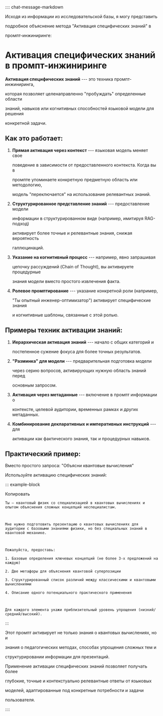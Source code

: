 :::: chat-message-markdown
Исходя из информации из исследовательской базы, я могу представить
подробное объяснение метода \"Активация специфических знаний\" в
промпт-инжиниринге:

# Активация специфических знаний в промпт-инжиниринге

**Активация специфических знаний** --- это техника промпт-инжиниринга,
которая позволяет целенаправленно \"пробуждать\" определенные области
знаний, навыков или когнитивных способностей языковой модели для решения
конкретной задачи.

## Как это работает:

1.  **Прямая активация через контекст** --- языковая модель меняет свое
    поведение в зависимости от предоставленного контекста. Когда вы в
    промпте упоминаете конкретную предметную область или методологию,
    модель \"переключается\" на использование релевантных знаний.

2.  **Структурированное представление знаний** --- предоставление модели
    информации в структурированном виде (например, имитируя RAG-подход)
    активирует более точные и релевантные знания, снижая вероятность
    галлюцинаций.

3.  **Указание на когнитивный процесс** --- например, явно запрашивая
    цепочку рассуждений (Chain of Thought), вы активируете процедурные
    знания модели вместо простого извлечения факта.

4.  **Ролевое промптирование** --- указание конкретной роли (например,
    \"Ты опытный инженер-оптимизатор\") активирует специфические знания
    и когнитивные шаблоны, связанные с этой ролью.

## Примеры техник активации знаний:

1.  **Иерархическая активация знаний** --- начало с общих категорий и
    постепенное сужение фокуса для более точных результатов.

2.  **\"Разминка\" для модели** --- предварительная подготовка модели
    через серию вопросов, активирующих нужную область знаний перед
    основным запросом.

3.  **Активация через метаданные** --- включение в промпт информации о
    контексте, целевой аудитории, временных рамках и других метаданных.

4.  **Комбинирование декларативных и императивных инструкций** --- для
    активации как фактического знания, так и процедурных навыков.

## Практический пример:

Вместо простого запроса: \"Объясни квантовые вычисления\"

Используйте активацию специфических знаний:

::: example-block
Копировать

    Ты — квантовый физик со специализацией в квантовых вычислениях и опытом объяснения сложных концепций неспециалистам.

    Мне нужно подготовить презентацию о квантовых вычислениях для аудитории с базовыми знаниями физики, но без специальных знаний в квантовой механике.

    Пожалуйста, предоставь:
    1. Базовые определения ключевых концепций (не более 3-х предложений на каждую)
    2. Две метафоры для объяснения квантовой суперпозиции
    3. Структурированный список различий между классическими и квантовыми вычислениями
    4. Описание одного потенциального практического применения

    Для каждого элемента укажи приблизительный уровень упрощения (низкий/средний/высокий).
:::

Этот промпт активирует не только знания о квантовых вычислениях, но и
знания о педагогических методах, способах упрощения сложных тем и
структурировании информации для презентаций.

Применение активации специфических знаний позволяет получать более
глубокие, точные и контекстуально релевантные ответы от языковых
моделей, адаптированные под конкретные потребности и задачи
пользователя.
::::
